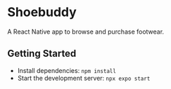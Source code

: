 # Shoebuddy

A React Native app to browse and purchase footwear.

## Getting Started

- Install dependencies: `npm install`
- Start the development server: `npx expo start`
